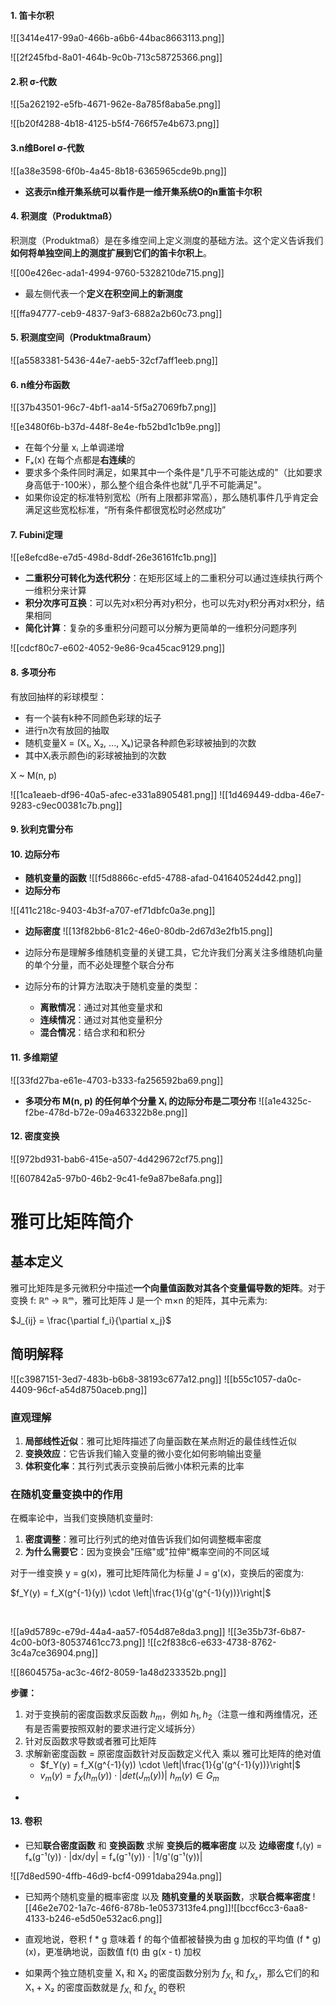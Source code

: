 
#### 1. 笛卡尔积

![[3414e417-99a0-466b-a6b6-44bac8663113.png]]

![[2f245fbd-8a01-464b-9c0b-713c58725366.png]]

#### 2.积 σ-代数

![[5a262192-e5fb-4671-962e-8a785f8aba5e.png]]

![[b20f4288-4b18-4125-b5f4-766f57e4b673.png]]
#### 3.n维Borel σ-代数

![[a38e3598-6f0b-4a45-8b18-6365965cde9b.png]]
- **这表示n维开集系统可以看作是一维开集系统O的n重笛卡尔积**

#### 4. 积测度（Produktmaß）

积测度（Produktmaß）是在多维空间上定义测度的基础方法。这个定义告诉我们**如何将单独空间上的测度扩展到它们的笛卡尔积上**。

![[00e426ec-ada1-4994-9760-5328210de715.png]]

- 最左侧代表一个**定义在积空间上的新测度**

![[ffa94777-ceb9-4837-9af3-6882a2b60c73.png]]
#### 5. 积测度空间（Produktmaßraum）

![[a5583381-5436-44e7-aeb5-32cf7aff1eeb.png]]

#### 6. n维分布函数

![[37b43501-96c7-4bf1-aa14-5f5a27069fb7.png]]

![[e3480f6b-b37d-448f-8e4e-fb52bd1c1b9e.png]]

- 在每个分量 xᵢ 上单调递增
- Fₓ(x) 在每个点都是**右连续**的
- 要求多个条件同时满足，如果其中一个条件是"几乎不可能达成的"（比如要求身高低于-100米），那么整个组合条件也就"几乎不可能满足"。
- 如果你设定的标准特别宽松（所有上限都非常高），那么随机事件几乎肯定会满足这些宽松标准，“所有条件都很宽松时必然成功”


#### 7. Fubini定理

![[e8efcd8e-e7d5-498d-8ddf-26e36161fc1b.png]]

- **二重积分可转化为迭代积分**：在矩形区域上的二重积分可以通过连续执行两个一维积分来计算
- **积分次序可互换**：可以先对x积分再对y积分，也可以先对y积分再对x积分，结果相同
- **简化计算**：复杂的多重积分问题可以分解为更简单的一维积分问题序列

![[cdcf80c7-e602-4052-9e86-9ca45cac9129.png]]

#### 8. 多项分布

有放回抽样的彩球模型：

- 有一个装有k种不同颜色彩球的坛子
- 进行n次有放回的抽取
- 随机变量X = (X₁, X₂, ..., Xₖ)记录各种颜色彩球被抽到的次数
- 其中Xᵢ表示颜色i的彩球被抽到的次数

X ~ M(n, p)

![[1ca1eaeb-df96-40a5-afec-e331a8905481.png]]
![[1d469449-ddba-46e7-9283-c9ec00381c7b.png]]

#### 9. 狄利克雷分布

#### 10. 边际分布

- **随机变量的函数**
![[f5d8866c-efd5-4788-afad-041640524d42.png]]
- **边际分布**

![[411c218c-9403-4b3f-a707-ef71dbfc0a3e.png]]

- **边际密度**
![[13f82bb6-81c2-46e0-80db-2d67d3e2fb15.png]]

- 边际分布是理解多维随机变量的关键工具，它允许我们分离关注多维随机向量的单个分量，而不必处理整个联合分布
- 边际分布的计算方法取决于随机变量的类型：
	- **离散情况**：通过对其他变量求和
	- **连续情况**：通过对其他变量积分
	- **混合情况**：结合求和和积分



#### 11. 多维期望

![[33fd27ba-e61e-4703-b333-fa256592ba69.png]]
- **多项分布 M(n, p) 的任何单个分量 Xᵢ 的边际分布是二项分布**
![[a1e4325c-f2be-478d-b72e-09a463322b8e.png]]

#### 12. 密度变换

![[972bd931-bab6-415e-a507-4d429672cf75.png]]

![[607842a5-97b0-46b2-9c41-fe9a87be8afa.png]]

# 雅可比矩阵简介

## 基本定义

雅可比矩阵是多元微积分中描述**一个向量值函数对其各个变量偏导数的矩阵**。对于变换 f: ℝⁿ → ℝᵐ，雅可比矩阵 J 是一个 m×n 的矩阵，其中元素为:

$J_{ij} = \frac{\partial f_i}{\partial x_j}$​​

## 简明解释

![[c3987151-3ed7-483b-b6b8-38193c677a12.png]]
![[b55c1057-da0c-4409-96cf-a54d8750aceb.png]]
### 直观理解

1. **局部线性近似**：雅可比矩阵描述了向量函数在某点附近的最佳线性近似
2. **变换效应**：它告诉我们输入变量的微小变化如何影响输出变量
3. **体积变化率**：其行列式表示变换前后微小体积元素的比率

### 在随机变量变换中的作用

在概率论中，当我们变换随机变量时:

1. **密度调整**：雅可比行列式的绝对值告诉我们如何调整概率密度
2. **为什么需要它**：因为变换会"压缩"或"拉伸"概率空间的不同区域

对于一维变换 y = g(x)，雅可比矩阵简化为标量 J = g'(x)，变换后的密度为:  

$f_Y(y) = f_X(g^{-1}(y)) \cdot \left|\frac{1}{g'(g^{-1}(y))}\right|$

​


![[a9d5789c-e79d-44a4-aa57-f054d87e8da3.png]]
![[3e35b73f-6b87-4c00-b0f3-80537461cc73.png]]
![[c2f838c6-e633-4738-8762-3c4a7ce36904.png]]


![[8604575a-ac3c-46f2-8059-1a48d233352b.png]]


**步骤：**

1. 对于变换前的密度函数求反函数 $h_m$，例如 $h_1,h_2$（注意一维和两维情况，还有是否需要按照双射的要求进行定义域拆分）
2. 针对反函数求导数或者雅可比矩阵
3. 求解新密度函数 = 原密度函数针对反函数定义代入 乘以 雅可比矩阵的绝对值
	- $f_Y(y) = f_X(g^{-1}(y)) \cdot \left|\frac{1}{g'(g^{-1}(y))}\right|$
	- $v_m(y) = f_X(h_m(y)) \cdot |det(J_m(y))|$ $h_m(y) \in G_m$



+

#### 13. 卷积

- 已知**联合密度函数** 和 **变换函数** 求解 **变换后的概率密度** 以及 **边缘密度**
fᵧ(y) = fₓ(g⁻¹(y)) · |dx/dy| = fₓ(g⁻¹(y)) · |1/g'(g⁻¹(y))|


![[7d8ed590-4ffb-46d9-bcf4-0991daba294a.png]]

- 已知两个随机变量的概率密度 以及 **随机变量的关联函数**，求**联合概率密度**
![[46e2e702-1a7c-46f6-878b-1e0537313fe4.png]]![[bccf6cc3-6aa8-4133-b246-e5d50e532ac6.png]]


- 直观地说，卷积 f * g 意味着 f 的每个值都被替换为由 g 加权的平均值 (f * g)(x)，更准确地说，函数值 f(t) 由 g(x - t) 加权

- 如果两个独立随机变量 X₁ 和 X₂ 的密度函数分别为 $f_{X₁}$ 和 $f_{X₂}$，那么它们的和 X₁ + X₂ 的密度函数就是 $f_{X₁}$ 和 $f_{X₂}$ 的卷积




